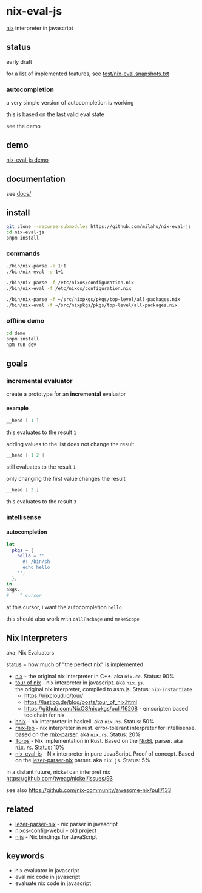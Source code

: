 # nix-eval-js

[nix](https://github.com/NixOS/nix) interpreter in javascript

## status

early draft

for a list of implemented features, see [test/nix-eval.snapshots.txt](test/nix-eval.snapshots.txt)

### autocompletion

a very simple version of autocompletion is working

this is based on the last valid eval state

see the demo

## demo

[nix-eval-js demo](https://milahu.github.io/nix-eval-js/demo/dist/)

## documentation

see [docs/](docs/)

## install

```sh
git clone --recurse-submodules https://github.com/milahu/nix-eval-js
cd nix-eval-js
pnpm install
```

### commands

```sh
./bin/nix-parse -e 1+1
./bin/nix-eval -e 1+1

./bin/nix-parse -f /etc/nixos/configuration.nix
./bin/nix-eval -f /etc/nixos/configuration.nix

./bin/nix-parse -f ~/src/nixpkgs/pkgs/top-level/all-packages.nix
./bin/nix-eval -f ~/src/nixpkgs/pkgs/top-level/all-packages.nix
```

### offline demo

```sh
cd demo
pnpm install
npm run dev
```

## goals

### incremental evaluator

create a prototype for an **incremental** evaluator

#### example

```nix
__head [ 1 ]
```

this evaluates to the result `1`

adding values to the list does not change the result

```nix
__head [ 1 2 ]
```

still evaluates to the result `1`

only changing the first value changes the result

```nix
__head [ 3 ]
```

this evaluates to the result `3`

### intellisense

#### autocompletion

```nix
let
  pkgs = {
    hello = ''
      #! /bin/sh
      echo hello
    '';
  };
in
pkgs.
#    ^ cursor
```

at this cursor, i want the autocompletion `hello`

this should also work with `callPackage` and `makeScope`

## Nix Interpreters

aka: Nix Evaluators

status = how much of "the perfect nix" is implemented

* [nix](https://github.com/NixOS/nix) - the original nix interpreter in C++. aka `nix.cc`. Status: 90%
* [tour of nix](https://github.com/nixcloud/tour_of_nix) - nix interpreter in javascript. aka `nix.js`.  
the original nix interpreter, compiled to asm.js. Status: `nix-instantiate`
  * https://nixcloud.io/tour/
  * https://lastlog.de/blog/posts/tour_of_nix.html
  * https://github.com/NixOS/nixpkgs/pull/16208 - emscripten based toolchain for nix
* [hnix](https://github.com/haskell-nix/hnix) - nix interpreter in haskell. aka `nix.hs`. Status: 50%
* [rnix-lsp](https://github.com/nix-community/rnix-lsp) - nix interpreter in rust. error-tolerant interpreter for intellisense. based on the [rnix-parser](https://github.com/nix-community/rnix-parser). aka `nix.rs`. Status: 20%
* [Toros](https://github.com/kamadorueda/toros) - Nix implementation in Rust. Based on the [NixEL](https://github.com/kamadorueda/nixel) parser. aka `nix.rs`. Status: 10%
* [nix-eval-js](https://github.com/milahu/nix-eval-js) - Nix interpreter in pure JavaScript. Proof of concept. Based on the [lezer-parser-nix](https://github.com/milahu/lezer-parser-nix) parser. aka `nix.js`. Status: 5%

in a distant future, nickel can interpret nix https://github.com/tweag/nickel/issues/93

see also https://github.com/nix-community/awesome-nix/pull/133

## related

* [lezer-parser-nix](https://github.com/milahu/lezer-parser-nix) - nix parser in javascript
* [nixos-config-webui](https://github.com/milahu/nixos-config-webui) - old project
* [nijs](https://github.com/svanderburg/nijs) - Nix bindings for JavaScript

## keywords

* nix evaluator in javascript
* eval nix code in javascript
* evaluate nix code in javascript
